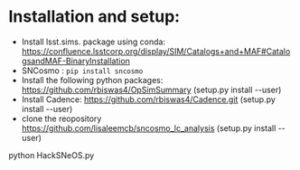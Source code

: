 # Installation and setup:

- Install lsst.sims. package using conda:
https://confluence.lsstcorp.org/display/SIM/Catalogs+and+MAF#CatalogsandMAF-BinaryInstallation
- SNCosmo : `pip install sncosmo`
- Install the following python packages:
https://github.com/rbiswas4/OpSimSummary (setup.py install --user)
- Install Cadence: https://github.com/rbiswas4/Cadence.git (setup.py install --user)
- clone the reopository https://github.com/lisaleemcb/sncosmo_lc_analysis  (setup.py install --user)

python HackSNeOS.py





